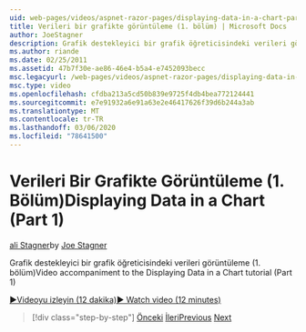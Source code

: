 ```yaml
---
uid: web-pages/videos/aspnet-razor-pages/displaying-data-in-a-chart-part-1
title: Verileri bir grafikte görüntüleme (1. bölüm) | Microsoft Docs
author: JoeStagner
description: Grafik destekleyici bir grafik öğreticisindeki verileri görüntüleme (1. bölüm)
ms.author: riande
ms.date: 02/25/2011
ms.assetid: 47b7f30e-ae86-46e4-b5a4-e7452093becc
msc.legacyurl: /web-pages/videos/aspnet-razor-pages/displaying-data-in-a-chart-part-1
msc.type: video
ms.openlocfilehash: cfdba213a5cd50b839e9725f4db4bea772124441
ms.sourcegitcommit: e7e91932a6e91a63e2e46417626f39d6b244a3ab
ms.translationtype: MT
ms.contentlocale: tr-TR
ms.lasthandoff: 03/06/2020
ms.locfileid: "78641500"
---
```

# <a name="displaying-data-in-a-chart-part-1"></a><span data-ttu-id="234bd-103">Verileri Bir Grafikte Görüntüleme (1. Bölüm)</span><span class="sxs-lookup"><span data-stu-id="234bd-103">Displaying Data in a Chart (Part 1)</span></span>

<span data-ttu-id="234bd-104">[ali Stagner](https://github.com/JoeStagner)</span><span class="sxs-lookup"><span data-stu-id="234bd-104">by [Joe Stagner](https://github.com/JoeStagner)</span></span>

<span data-ttu-id="234bd-105">Grafik destekleyici bir grafik öğreticisindeki verileri görüntüleme (1. bölüm)</span><span class="sxs-lookup"><span data-stu-id="234bd-105">Video accompaniment to the Displaying Data in a Chart tutorial (Part 1)</span></span>

<span data-ttu-id="234bd-106">[&#9654;Videoyu izleyin (12 dakika)](https://channel9.msdn.com/Blogs/ASP-NET-Site-Videos/displaying-data-in-a-chart-(part-1))</span><span class="sxs-lookup"><span data-stu-id="234bd-106">[&#9654; Watch video (12 minutes)](https://channel9.msdn.com/Blogs/ASP-NET-Site-Videos/displaying-data-in-a-chart-(part-1))</span></span>

> [!div class="step-by-step"]
> <span data-ttu-id="234bd-107">[Önceki](displaying-data-in-a-grid.md)
> [İleri](displaying-data-in-a-chart-part-2.md)</span><span class="sxs-lookup"><span data-stu-id="234bd-107">[Previous](displaying-data-in-a-grid.md)
[Next](displaying-data-in-a-chart-part-2.md)</span></span>
